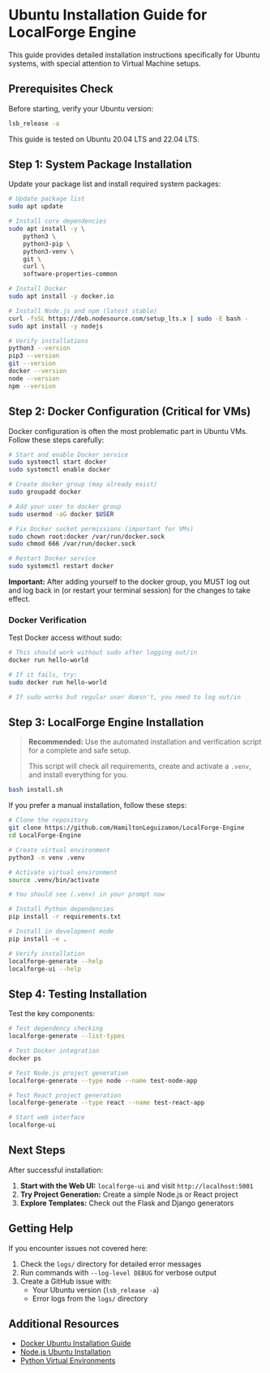 # Ubuntu Installation Guide for LocalForge Engine

This guide provides detailed installation instructions specifically for Ubuntu systems, with special attention to Virtual Machine setups.

## Prerequisites Check

Before starting, verify your Ubuntu version:

```bash
lsb_release -a
```

This guide is tested on Ubuntu 20.04 LTS and 22.04 LTS.

## Step 1: System Package Installation

Update your package list and install required system packages:

```bash
# Update package list
sudo apt update

# Install core dependencies
sudo apt install -y \
    python3 \
    python3-pip \
    python3-venv \
    git \
    curl \
    software-properties-common

# Install Docker
sudo apt install -y docker.io

# Install Node.js and npm (latest stable)
curl -fsSL https://deb.nodesource.com/setup_lts.x | sudo -E bash -
sudo apt install -y nodejs

# Verify installations
python3 --version
pip3 --version
git --version
docker --version
node --version
npm --version
```

## Step 2: Docker Configuration (Critical for VMs)

Docker configuration is often the most problematic part in Ubuntu VMs. Follow these steps carefully:

```bash
# Start and enable Docker service
sudo systemctl start docker
sudo systemctl enable docker

# Create docker group (may already exist)
sudo groupadd docker

# Add your user to docker group
sudo usermod -aG docker $USER

# Fix Docker socket permissions (important for VMs)
sudo chown root:docker /var/run/docker.sock
sudo chmod 666 /var/run/docker.sock

# Restart Docker service
sudo systemctl restart docker
```

**Important:** After adding yourself to the docker group, you MUST log out and log back in (or restart your terminal session) for the changes to take effect.

### Docker Verification

Test Docker access without sudo:

```bash
# This should work without sudo after logging out/in
docker run hello-world

# If it fails, try:
sudo docker run hello-world

# If sudo works but regular user doesn't, you need to log out/in
```

## Step 3: LocalForge Engine Installation

> **Recommended:** Use the automated installation and verification script for a complete and safe setup.
>
> This script will check all requirements, create and activate a `.venv`, and install everything for you.

```bash
bash install.sh
```

If you prefer a manual installation, follow these steps:

```bash
# Clone the repository
git clone https://github.com/HamiltonLeguizamon/LocalForge-Engine
cd LocalForge-Engine

# Create virtual environment
python3 -m venv .venv

# Activate virtual environment
source .venv/bin/activate

# You should see (.venv) in your prompt now

# Install Python dependencies
pip install -r requirements.txt

# Install in development mode
pip install -e .

# Verify installation
localforge-generate --help
localforge-ui --help
```

## Step 4: Testing Installation

Test the key components:

```bash
# Test dependency checking
localforge-generate --list-types

# Test Docker integration
docker ps

# Test Node.js project generation
localforge-generate --type node --name test-node-app

# Test React project generation
localforge-generate --type react --name test-react-app

# Start web interface
localforge-ui
```

## Next Steps

After successful installation:

1. **Start with the Web UI:** `localforge-ui` and visit `http://localhost:5001`
2. **Try Project Generation:** Create a simple Node.js or React project
3. **Explore Templates:** Check out the Flask and Django generators

## Getting Help

If you encounter issues not covered here:

1. Check the `logs/` directory for detailed error messages
2. Run commands with `--log-level DEBUG` for verbose output
3. Create a GitHub issue with:
   - Your Ubuntu version (`lsb_release -a`)
   - Error logs from the `logs/` directory

## Additional Resources

- [Docker Ubuntu Installation Guide](https://docs.docker.com/engine/install/ubuntu/)
- [Node.js Ubuntu Installation](https://nodejs.org/en/download/package-manager/#debian-and-ubuntu-based-linux-distributions)
- [Python Virtual Environments](https://docs.python.org/3/tutorial/venv.html)
